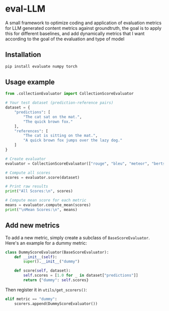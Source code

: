 # eval-LLM
A small framework to optimize coding and application of evaluation metrics for LLM generated content metrics against groundtruth, the goal is to apply this for different baselines, and add dynamically metrics that I want according to the goal of the evaluation and type of model


## Installation

```bash
pip install evaluate numpy torch
```

## Usage example

```python
from .collectionEvaluator import CollectionScoreEvaluator

# Your test dataset (prediction-reference pairs)
dataset = {
    "predictions": [
        "The cat sat on the mat.",
        "The quick brown fox."
    ],
    "references": [
        "The cat is sitting on the mat.",
        "A quick brown fox jumps over the lazy dog."
    ]
}

# Create evaluator
evaluator = CollectionScoreEvaluator(["rouge", "bleu", "meteor", "bertscore"])

# Compute all scores
scores = evaluator.score(dataset)

# Print raw results
print("All Scores:\n", scores)

# Compute mean score for each metric
means = evaluator.compute_mean(scores)
print("\nMean Scores:\n", means)

```

## Add new metrics

To add a new metric, simply create a subclass of `BaseScoreEvaluator`. Here's an example for a dummy metric:

```python
class DummyScoreEvaluator(BaseScoreEvaluator):
    def __init__(self):
        super().__init__("dummy")

    def score(self, dataset):
        self.scores = [1.0 for _ in dataset["predictions"]]
        return {"dummy": self.scores}
```

Then register it in `utils/get_scorers()`:

```python
elif metric == "dummy":
    scorers.append(DummyScoreEvaluator())
```